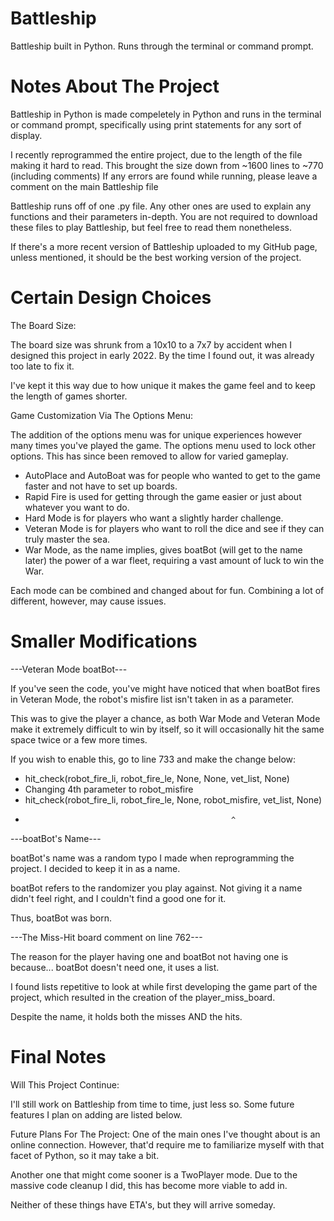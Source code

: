 # Battleship
Battleship built in Python. Runs through the terminal or command prompt. 



# Notes About The Project

Battleship in Python is made compeletely in Python and runs in the terminal or command prompt, specifically using print statements for any sort of display.

I recently reprogrammed the entire project, due to the length of the file making it hard to read. This brought the size down from ~1600 lines to ~770 (including comments)
If any errors are found while running, please leave a comment on the main Battleship file

Battleship runs off of one .py file. Any other ones are used to explain any functions and their parameters in-depth. You are not required to download these files to play Battleship, but feel free to read them nonetheless.

If there's a more recent version of Battleship uploaded to my GitHub page, unless mentioned, it should be the best working version of the project.



# Certain Design Choices

The Board Size:

The board size was shrunk from a 10x10 to a 7x7 by accident when I designed this project in early 2022. By the time I found out, it was already too late to fix it.

I've kept it this way due to how unique it makes the game feel and to keep the length of games shorter.

Game Customization Via The Options Menu:

The addition of the options menu was for unique experiences however many times you've played the game. The options menu used to lock other options. This has since been removed to allow for varied gameplay.
- AutoPlace and AutoBoat was for people who wanted to get to the game faster and not have to set up boards.
- Rapid Fire is used for getting through the game easier or just about whatever you want to do.
- Hard Mode is for players who want a slightly harder challenge.
- Veteran Mode is for players who want to roll the dice and see if they can truly master the sea.
- War Mode, as the name implies, gives boatBot (will get to the name later) the power of a war fleet, requiring a vast amount of luck to win the War.

Each mode can be combined and changed about for fun. Combining a lot of different, however, may cause issues.

# Smaller Modifications
---Veteran Mode boatBot---

If you've seen the code, you've might have noticed that when boatBot fires in Veteran Mode, the robot's misfire list isn't taken in as a parameter.

This was to give the player a chance, as both War Mode and Veteran Mode make it extremely difficult to win by itself, so it will occasionally hit the same space twice or a few more times.

If you wish to enable this, go to line 733 and make the change below:

* hit_check(robot_fire_li, robot_fire_le, None, None, vet_list, None)
* Changing 4th parameter to robot_misfire
* hit_check(robot_fire_li, robot_fire_le, None, robot_misfire, vet_list, None)
*                                                   ^


---boatBot's Name---

boatBot's name was a random typo I made when reprogramming the project. I decided to keep it in as a name.

boatBot refers to the randomizer you play against. Not giving it a name didn't feel right, and I couldn't find a good one for it.

Thus, boatBot was born.


---The Miss-Hit board comment on line 762---

The reason for the player having one and boatBot not having one is because... boatBot doesn't need one, it uses a list.

I found lists repetitive to look at while first developing the game part of the project, which resulted in the creation of the player_miss_board.

Despite the name, it holds both the misses AND the hits.


# Final Notes

Will This Project Continue:

I'll still work on Battleship from time to time, just less so. Some future features I plan on adding are listed below.

Future Plans For The Project:
One of the main ones I've thought about is an online connection. However, that'd require me to familiarize myself with that facet of Python, so it may take a bit.

Another one that might come sooner is a TwoPlayer mode. Due to the massive code cleanup I did, this has become more viable to add in.

Neither of these things have ETA's, but they will arrive someday.
